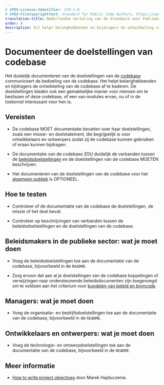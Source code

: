 ```yaml
---
# SPDX-License-Identifier: CC0-1.0
# SPDX-FileCopyrightText: Standard for Public Code Authors, https://www.standardforpubliccode.org/AUTHORS.html
translation-title: Nederlandse vertaling van de Standaard voor Publieke Code
order: 8
description: Dit helpt belanghebbenden en bijdragers de ontwikkeling van de codebase af te kaderen.
---
```


# Documenteer de doelstellingen van codebase

Het duidelijk documenteren van de doelstellingen van de [codebase](../glossary.html#codebase) communiceert de bedoeling van de codebase. Het helpt belanghebbenden en bijdragers de ontwikkeling van de codebase af te kaderen. De doelstellingen bieden ook een gemakkelijke manier voor mensen om te beslissen of deze codebase, of een van modules ervan, nu of in de toekomst interessant voor hen is.

## Vereisten

- De codebase MOET documentatie bevatten over haar doelstellingen, zoals een missie- en doelstatement, die begrijpelijk is voor ontwikkelaars en ontwerpers zodat zij de codebase kunnen gebruiken of eraan kunnen bijdragen.

- De documentatie van de codebase ZOU duidelijk de verbanden tussen de [beleidsdoelstellingen](../glossary.html#beleid) en de doelstellingen van de codebase MOETEN beschrijven.

- Het documenteren van de doelstellingen van de codebase voor het [algemeen publiek](../glossary.html#algemeen-publiek) is OPTIONEEL.

## Hoe te testen

- Controleer of de documentatie van de codebase de doelstellingen, de missie of het doel bevat.

- Controleer op beschrijvingen van verbanden tussen de beleidsdoelstellingen en de doelstellingen van de codebase.

## Beleidsmakers in de publieke sector: wat je moet doen

- Voeg de beleidsdoelstellingen toe aan de documentatie van de codebase, bijvoorbeeld in de `README`.

- Zorg ervoor dat aan al je doelstellingen van de codebase koppelingen of verwijzingen naar ondersteunende beleidsdocumenten zijn toegevoegd om te voldoen aan het criterium voor [bundelen van beleid en broncode](bundle-policy-and-source-code.html).

## Managers: wat je moet doen

- Voeg de organisatie- en bedrijfsdoelstellingen toe aan de documentatie van de codebase, bijvoorbeeld in de `README`.

## Ontwikkelaars en ontwerpers: wat je moet doen

- Voeg de technologie- en ontwerpdoelstellingen toe aan de documentatie van de codebase, bijvoorbeeld in de `README`.

## Meer informatie

* [How to write project objectives](http://grouper.ieee.org/groups/802/3/RTPGE/public/may12/hajduczenia_01_0512.pdf) door Marek Hajduczenia.
